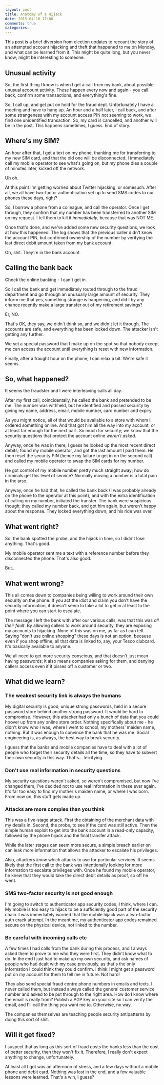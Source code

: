 ```yaml
---
layout: post
title: Anatomy of a Hijack
date: 2015-04-16 17:00
comments: true
categories: 
---
```


This post is a brief diversion from election updates to recount the story of 
an attempted account hijacking and theft that happened to me on Monday, and what can be 
learned from it. This might be quite long, but you never know; might be 
interesting to someone.

## Unusual activity

So, the first thing I know is when I get a call from my bank, about possible unusual
account activity. These happen every now and again - you call back, confirm some 
transactions, and everything's fine.

So, I call up, and get put on hold for the fraud dept. Unfortunately I have a meeting
and have to hang up. An hour and a half later, I call back, and after some strangeness
with my account access PIN not seeming to work, we find one unidentified transaction. So,
my card is cancelled, and another will be in the post. This happens sometimes, I guess. End of story.

## Where's my SIM?

An hour after that, I get a text on my phone, thanking me for transferring to my
new SIM card, and that the old one will be disconnected. I immediately call my mobile
operator to see what's going on, but my phone dies a couple of minutes later, kicked
off the network.

Uh oh.

At this point I'm getting worried about Twitter hijacking, or somesuch. After all, we all
have two-factor authentication set up to send SMS codes to our phones these days, right?

So, I borrow a phone from a colleague, and call the operator. Once I get through, they confirm that
my number has been transferred to another SIM on my request. I tell them to kill it *immediately*, 
because that was NOT ME.

Once that's done, and we've added some new security questions, we look at how this happened. 
The log shows that the previous caller didn't know the account PIN, but confirmed 
ownership of the number by verifying the last direct debit amount taken from my bank account.

Oh, shit. They're in the bank account.

## Calling the bank back

Check the online banking - I can't get in.

So I call the bank and get immediately routed through to the fraud department and
go through an unusually large amount of security. They inform me that yes, something 
strange is happening, and did I by any chance recently make a large transfer out 
of my retirement savings?

Er, NO.

That's OK, they say, we didn't think so, and we didn't let it through. The accounts 
are safe, and everything has been locked down. The attacker isn't getting any further.

We set a special password that I make up on the spot so that nobody except me can access
the account until everything is reset with new information.

Finally, after a fraught hour on the phone, I can relax a bit. We're safe it seems.

## So, what happened?

It seems the fraudster and I were interleaving calls all day.

After my first call, coincidentally, he called the bank and pretended to be me. The
number was withheld, but he identified and passed security by giving my name, address, 
email, mobile number, card number and expiry.

As you might notice, all of that would be available to a store with whom I ordered something online.
And that got him all the way into my account, or at least far enough for the next part. So much
for security; we know that the security questions that protect the account online *weren't asked*.

Anyway, once he was in there, I guess he looked up the most recent direct debits; found my mobile operator, 
and got the last amount I paid them. He then reset the security PIN (hence my failure to get in on the 
second call) and called my mobile operator to swap the SIM cards for my number.

He got control of my mobile number pretty much straight away; how do criminals get this level of 
service? Normally moving a number is a total pain in the arse. 

Anyway, once he had that, he called the bank back (I was probably already on the phone to the operator at this
point), and with the extra identification of calling on my number, initiated the transfer. The 
bank were suspicious though;
they called my number back, and got him again, but weren't happy about the response. They locked everything 
down, and his ride was over.

## What went right?

So, the bank spotted the probe, and the hijack in time, so I didn't lose anything. That's good.

My mobile operator sent me a text with a reference number before they disconnected the phone. That's also good.

But...

## What went wrong?

This all comes down to companies being willing to work around their own security on the phone.
If you act the idiot and claim you don't have the security information, it doesn't seem to take a lot
to get in at least to the point where you can start to escalate.

The message I left the bank with after our various calls, was that this was *all their fault*. By
allowing callers to work around security, they are exposing my accounts to hijacking. None of this
was on me, as far as I can tell. Saying "don't use online shopping" these days is not an option, because
even if you shop offline, all that data is linked to, say, your Tesco clubcard. It's basically available
to anyone.

We all need to get more security conscious, and that doesn't just mean having passwords; it also means 
companies asking for them, and denying callers access even if it pisses off a customer or two.

## What did we learn?

### The weakest security link is always the humans

My digital security is good; unique strong passwords, held in a secure password store 
behind another strong password. It would be hard to compromise. However, this attacker
had only a bunch of data that you could hoover up from any online store order. Nothing
specifically about me - he didn't know who I was, where I went to school, my mothers' maiden
name, nothing. But it was enough to convince the bank that he was me. Social engineering is,
as always, the best way to break security.

I guess that the banks and mobile companies have to deal with a lot of people who forget their
security details all the time, so they have to subvert their own security in this way. 
That's... terrifying.

### Don't use real information in security questions

My security questions weren't asked, so weren't compromised, but now I've changed them, I've 
decided not to use real information in these ever again. It's far too easy to find my mother's 
maiden name, or where I was born. From now on, this stuff gets made up.

### Attacks are more complex than you think

This was a five-stage attack. First the obtaining of the merchant data with my details in.
Second, the probe, to see if the card was still active. Then the simple human exploit to get 
into the bank account in a read-only capacity, followed by the phone hijack and the 
final transfer attack.

While the later stages can seem more secure, a simple breach earlier on can leak more information
that allows the attacker to escalate his privileges.

Also, attackers *know* which attacks to use for particular services. It seems likely that the first
call to the bank was intentionally looking for more information to escalate privileges with. Once
he found my mobile operator, he knew that they would take the direct debit details as proof, so off he went.

### SMS two-factor security is not good enough

I'm going to switch to authenticator app security codes, I think, where I can. My mobile is too 
easy to hijack to be a sufficiently good part of the security chain. I was immediately worried that
the mobile hijack was a two-factor auth crack attempt. In the meantime, my authenticator app codes
remained secure on the physical device, not linked to the number.

### Be careful with incoming calls etc

A few times I had calls from the bank during this process, and I always asked them to prove to me who
they were first. They didn't know what to do. In the end I just had to make up my own security, and ask
names of people who had dealt with my case previously, as that's the only information I could think 
they could confirm. I think I might get a password put on my account for them to tell me in future. Not hard!

They also send special fraud centre phone numbers in emails and texts. I never called them, but instead 
always called the general customer service number and asked to be put through to the right area. How do
I know where the email is really from? Publish a PGP key on your site so I can verify the email, and I'll 
call the thing you want me to. Otherwise, no way.

The companies themselves are teaching people security antipatterns by doing this sort of shit.

## Will it get fixed?

I suspect that as long as this sort of fraud costs the banks less than the cost of better security, then they
won't fix it. Therefore, I really don't expect anything to change, unfortunately.

At least all I got was an afternoon of stress, and a few days without a mobile phone and debit card. Nothing was lost in the end, and a few valuable lessons were learned. That's a win, I guess?